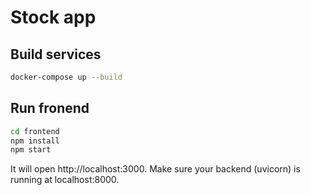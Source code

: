 # Stock app

## Build services

```bash
docker-compose up --build
```

## Run fronend

```bash
cd frontend
npm install
npm start
```

It will open http://localhost:3000. Make sure your backend (uvicorn) is running at localhost:8000.